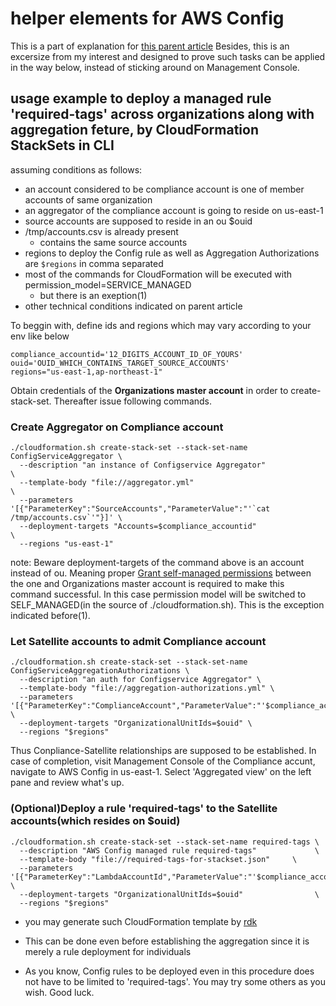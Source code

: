 # helper elements for AWS Config

This is a part of explanation for [this parent article](https://qiita.com/o2346/fd4175335fd78418d9c9)
Besides, this is an excersize from my interest and designed to prove such tasks can be applied in the way below, instead of sticking around on Management Console.

## usage example to deploy a managed rule 'required-tags' across organizations along with aggregation feture, by CloudFormation StackSets in CLI

assuming conditions as follows:
- an account considered to be compliance account is one of member accounts of same organization
- an aggregator of the compliance account is going to reside on us-east-1
- source accounts are supposed to reside in an ou $ouid
- /tmp/accounts.csv is already present
  -  contains the same source accounts
- regions to deploy the Config rule as well as Aggregation Authorizations are `$regions` in comma separated
- most of the commands for CloudFormation will be executed with permission_model=SERVICE_MANAGED
  - but there is an exeption(1)
- other technical conditions indicated on parent article

To beggin with, define ids and regions which may vary according to your env like below

```
compliance_accountid='12_DIGITS_ACCOUNT_ID_OF_YOURS'
ouid='OUID_WHICH_CONTAINS_TARGET_SOURCE_ACCOUNTS'
regions="us-east-1,ap-northeast-1"
```

Obtain credentials of the **Organizations master account** in order to create-stack-set. 
Thereafter issue following commands.

### Create Aggregator on Compliance account

```
./cloudformation.sh create-stack-set --stack-set-name ConfigServiceAggregator \
  --description "an instance of Configservice Aggregator"                     \
  --template-body "file://aggregator.yml"                                     \
  --parameters '[{"ParameterKey":"SourceAccounts","ParameterValue":"'`cat /tmp/accounts.csv`'"}]' \
  --deployment-targets "Accounts=$compliance_accountid"                       \
  --regions "us-east-1"
```

note: Beware deployment-targets of the command above is an account instead of ou.
Meaning proper [Grant self-managed permissions](https://docs.aws.amazon.com/AWSCloudFormation/latest/UserGuide/stacksets-prereqs-self-managed.html) between the one and Organizations master account is required to make this command successful.
In this case permission model will be switched to SELF_MANAGED(in the source of ./cloudformation.sh). This is the exception indicated before(1).

### Let Satellite accounts to admit Compliance account

```
./cloudformation.sh create-stack-set --stack-set-name ConfigServiceAggregationAuthorizations \
  --description "an auth for Configservice Aggregator" \
  --template-body "file://aggregation-authorizations.yml" \
  --parameters '[{"ParameterKey":"ComplianceAccount","ParameterValue":"'$compliance_accountid'"}]' \
  --deployment-targets "OrganizationalUnitIds=$ouid" \
  --regions "$regions"
```

Thus Conpliance-Satellite relationships are supposed to be established. 
In case of completion, visit Management Console of the Compliance accunt, navigate to AWS Config in us-east-1.
Select 'Aggregated view' on the left pane and review what's up.

### (Optional)Deploy a rule 'required-tags' to the Satellite accounts(which resides on $ouid)

```
./cloudformation.sh create-stack-set --stack-set-name required-tags \
  --description "AWS Config managed rule required-tags"             \
  --template-body "file://required-tags-for-stackset.json"     \
  --parameters '[{"ParameterKey":"LambdaAccountId","ParameterValue":"'$compliance_accountid'"}]' \
  --deployment-targets "OrganizationalUnitIds=$ouid"                \
  --regions "$regions"
```

- you may generate such CloudFormation template by [rdk](https://github.com/awslabs/aws-config-rdk)

- This can be done even before establishing the aggregation since it is merely a rule deployment for individuals
- As you know, Config rules to be deployed even in this procedure does not have to be limited to 'required-tags'. You may try some others as you wish. Good luck.
